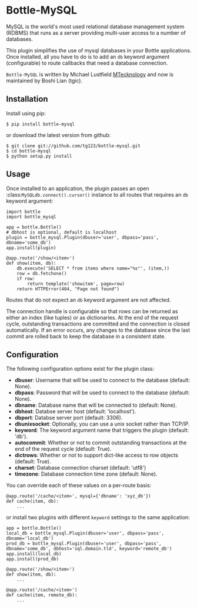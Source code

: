Bottle-MySQL
============

MySQL is the world's most used relational database management system (RDBMS) that runs
as a server providing multi-user access to a number of databases.

This plugin simplifies the use of mysql databases in your Bottle applications. 
Once installed, all you have to do is to add an ``db`` keyword argument 
(configurable) to route callbacks that need a database connection.


`Bottle-MySQL` is written by Michael Lustfield [MTecknology](https://github.com/MTecknology)
and now is maintained by Boshi Lian (tgic).


Installation
------------

Install using pip:

    $ pip install bottle-mysql

or download the latest version from github:

    $ git clone git://github.com/tg123/bottle-mysql.git
    $ cd bottle-mysql
    $ python setup.py install

Usage
-----

Once installed to an application, the plugin passes an open 
:class:`MySQLdb.connect().cursor()` instance to all routes that requires an ``db`` keyword 
argument:

    import bottle
    import bottle_mysql

    app = bottle.Bottle()
    # dbhost is optional, default is localhost
    plugin = bottle_mysql.Plugin(dbuser='user', dbpass='pass', dbname='some_db')
    app.install(plugin)

    @app.route('/show/<item>')
    def show(item, db):
        db.execute('SELECT * from items where name="%s"', (item,))
        row = db.fetchone()
        if row:
            return template('showitem', page=row)
        return HTTPError(404, "Page not found")

Routes that do not expect an ``db`` keyword argument are not affected.

The connection handle is configurable so that rows can be returned as either an
index (like tuples) or as dictionaries. At the end of the request cycle, outstanding
transactions are committed and the connection is closed automatically. If an error
occurs, any changes to the database since the last commit are rolled back to keep
the database in a consistent state.

Configuration
-------------

The following configuration options exist for the plugin class:

* **dbuser**: Username that will be used to connect to the database (default: None).
* **dbpass**: Password that will be used to connect to the database (default: None).
* **dbname**: Database name that will be connected to (default: None).
* **dbhost**: Databse server host (default: 'localhost').
* **dbport**: Databse server port (default: 3306).
* **dbunixsocket**: Optionally, you can use a unix socket rather than TCP/IP.
* **keyword**: The keyword argument name that triggers the plugin (default: 'db').
* **autocommit**: Whether or not to commit outstanding transactions at the end of the request cycle (default: True).
* **dictrows**: Whether or not to support dict-like access to row objects (default: True).
* **charset**: Database connection charset (default: 'utf8')
* **timezone**: Database connection time zone (default: None).

You can override each of these values on a per-route basis: 

    @app.route('/cache/<item>', mysql={'dbname': 'xyz_db'})
    def cache(item, db):
        ...
   
or install two plugins with different ``keyword`` settings to the same application:

    app = bottle.Bottle()
    local_db = bottle_mysql.Plugin(dbuser='user', dbpass='pass', dbname='local_db')
    prod_db = bottle_mysql.Plugin(dbuser='user', dbpass='pass', dbname='some_db', dbhost='sql.domain.tld', keyword='remote_db')
    app.install(local_db)
    app.install(prod_db)

    @app.route('/show/<item>')
    def show(item, db):
        ...

    @app.route('/cache/<item>')
    def cache(item, remote_db):
        ...
